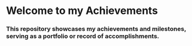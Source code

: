 <h1>Welcome to my Achievements </h1> 

<h3>This repository showcases my achievements and milestones, serving as a portfolio or record of accomplishments.</h3>

